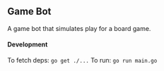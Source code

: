 ## Game Bot

A game bot that simulates play for a board game.

#### Development

To fetch deps: `go get ./...`
To run: `go run main.go`

